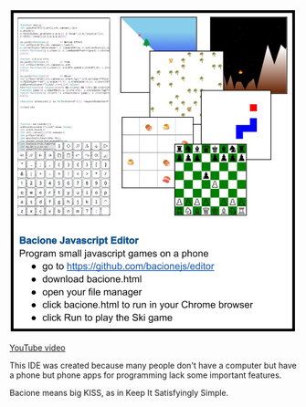 [![Info](readme.jpg)](bacione.html)


[YouTube video](http://www.youtube.com/watch?v=7mw81Jz0-30)


This IDE was created because many people don't have a computer but have a phone but phone apps for programming lack some important features.

Bacione means big KISS, as in Keep It Satisfyingly Simple.

